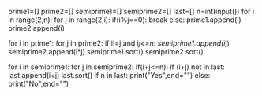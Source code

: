 prime1=[]
prime2=[]
semiprime1=[]
semiprime2=[]
last=[]
n=int(input())
for i in range(2,n):
    for j in range(2,i):
        if(i%j==0):
            break
    else:
            prime1.append(i)
            prime2.append(i)

for i in prime1:
    for j in prime2:
        if i!=j and i*j<=n:
            semiprime1.append(i*j)
            semiprime2.append(i*j)
semiprime1.sort()
semiprime2.sort()

for i in semiprime1:
    for j in semiprime2:
        if(i+j<=n):
            if (i+j) not in last:
                 last.append(i+j)
last.sort()
if n in last:
    print("Yes",end="")
else:
    print("No",end="")
